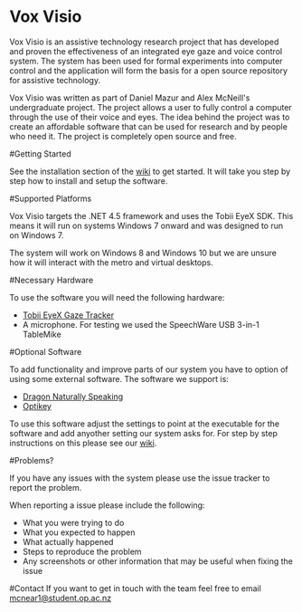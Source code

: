 # Vox Visio
Vox Visio is an assistive technology research project that has developed and proven the effectiveness of an integrated eye gaze and voice control system. The system has been used for formal experiments into computer control and the application will form the basis for a open source repository for assistive technology.

Vox Visio was written as part of Daniel Mazur and Alex McNeill's undergraduate project. The project allows a user to fully control a computer through the use of their voice and eyes. The idea behind the project was to create an affordable software that can be used for research and by people who need it. The project is completely open source and free.

#Getting Started

See the installation section of the [wiki](https://github.com/AlexanderMcNeill/voxvisio/wiki/) to get started. It will take you step by step how to install and setup the software.

#Supported Platforms

Vox Visio targets the .NET 4.5 framework and uses the Tobii EyeX SDK. This means it will run on systems Windows 7 onward and was designed to run on Windows 7.

The system will work on Windows 8 and Windows 10 but we are unsure how it will interact with the metro and virtual desktops.

#Necessary Hardware 

To use the software you will need the following hardware:
* [Tobii EyeX Gaze Tracker](http://www.tobii.com/xperience/)
* A microphone. For testing we used the SpeechWare USB 3-in-1 TableMike

#Optional Software

To add functionality and improve parts of our system you have to option of using some external software. The software we support is:

* [Dragon Naturally Speaking](http://www.nuance.com/for-individuals/by-product/dragon-for-pc/index.htm)
* [Optikey](https://github.com/JuliusSweetland/OptiKey)

To use this software adjust the settings to point at the executable for the software and add anyother setting our system asks for. For step by step instructions on this please see our [wiki](https://github.com/AlexanderMcNeill/voxvisio/wiki/).

#Problems?

If you have any issues with the system please use the issue tracker to report the problem.

When reporting a issue please include the following:

* What you were trying to do
* What you expected to happen
* What actually happened
* Steps to reproduce the problem
* Any screenshots or other information that may be useful when fixing the issue

#Contact
If you want to get in touch with the team feel free to email mcnear1@student.op.ac.nz
